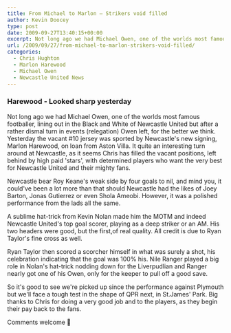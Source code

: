 ```yaml
---
title: From Michael to Marlon – Strikers void filled
author: Kevin Doocey
type: post
date: 2009-09-27T13:40:15+00:00
excerpt: Not long ago we had Michael Owen, one of the worlds most famous footballer, lining out in the Black and White of..
url: /2009/09/27/from-michael-to-marlon-strikers-void-filled/
categories:
  - Chris Hughton
  - Marlon Harewood
  - Michael Owen
  - Newcastle United News
---
```


### Harewood - Looked sharp yesterday

Not long ago we had Michael Owen, one of the worlds most famous footballer, lining out in the Black and White of Newcastle United but after a rather dismal turn in events (relegation) Owen left, for the better we think. Yesterday the vacant #10 jersey was sported by Newcastle's new signing, Marlon Harewood, on loan from Aston Villa. It quite an interesting turn around at Newcastle, as it seems Chris has filled the vacant positions, left behind by high paid 'stars', with determined players who want the very best for Newcastle United and their mighty fans.

Newcastle bear Roy Keane's weak side by four goals to nil, and mind you, it could've been a lot more than that should Newcastle had the likes of Joey Barton, Jonas Gutierrez or even Shola Ameobi. However, it was a polished performance from the lads all the same.

A sublime hat-trick from Kevin Nolan made him the MOTM and indeed Newcastle United's top goal scorer, playing as a deep striker or an AM. His two headers were good, but the first,of real quality. All credit is due to Ryan Taylor's fine cross as well.

Ryan Taylor then scored a scorcher himself in what was surely a shot, his celebration indicating that the goal was 100% his. Nile Ranger played a big role in Nolan's hat-trick nodding down for the Liverpudlian and Ranger nearly got one of his Owen, only for the keeper to pull off a good save.

So it's good to see we're picked up since the performance against Plymouth but we'll face a tough test in the shape of QPR next, in St.James' Park. Big thanks to Chris for doing a very good job and to the players, as they begin their pay back to the fans.

Comments welcome 🙂

